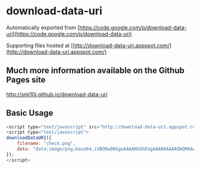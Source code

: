 download-data-uri
=================

Automatically exported from [https://code.google.com/p/download-data-uri](https://code.google.com/p/download-data-uri)

Supporting files hosted at [http://download-data-uri.appspot.com/](http://download-data-uri.appspot.com/)


Much more information available on the Github Pages site
---------------------------------------------------------

http://smj10j.github.io/download-data-uri


Basic Usage
-----------

```javascript
<script type="text/javascript" src="http://download-data-uri.appspot.com/js/download-data-uri.js"></script>
<script type="text/javascript">
downloadDataURI({
	filename: "check.png", 
	data: "data:image/png;base64,iVBORw0KGgoAAAANSUhEUgAAABAAAAAQAQMAAAAlPW0iAAAABlBMVEUAAAD///+l2Z/dAAAAM0lEQVR4nGP4/5/h/1+G/58ZDrAz3D/McH8yw83NDDeNGe4Ug9C9zwz3gVLMDA/A6P9/AFGGFyjOXZtQAAAAAElFTkSuQmCC"
});
</script>
```
